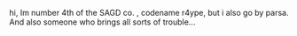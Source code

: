 hi, Im number 4th of the SAGD co. , codename r4ype, but i also go by parsa.
And also someone who brings all sorts of trouble...
